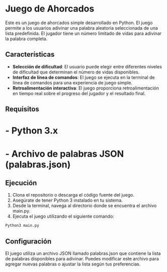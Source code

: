 # Juego de Ahorcados
Este es un juego de ahorcados simple desarrollado en Python. El juego permite a los usuarios adivinar una palabra aleatoria seleccionada de una lista predefinida. El jugador tiene un número limitado de vidas para adivinar la palabra completa.

## Características
- **Selección de dificultad**: El usuario puede elegir entre diferentes niveles de dificultad que determinan el número de vidas disponibles.
- **Interfaz de línea de comandos**: El juego se ejecuta en la terminal de línea de comandos para una experiencia de juego simple.
- **Retroalimentación interactiva**: El juego proporciona retroalimentación en tiempo real sobre el progreso del jugador y el resultado final.
## Requisitos
# - Python 3.x
# - Archivo de palabras JSON (palabras.json)
## Ejecución
1. Clona el repositorio o descarga el código fuente del juego.
2. Asegúrate de tener Python 3 instalado en tu sistema.
3. Desde la terminal, navega al directorio donde se encuentra el archivo main.py.
4. Ejecuta el juego utilizando el siguiente comando:
```bash
Python3 main.py
```
## Configuración
El juego utiliza un archivo JSON llamado palabras.json que contiene la lista de palabras disponibles para adivinar. Puedes modificar este archivo para agregar nuevas palabras o ajustar la lista según tus preferencias.
